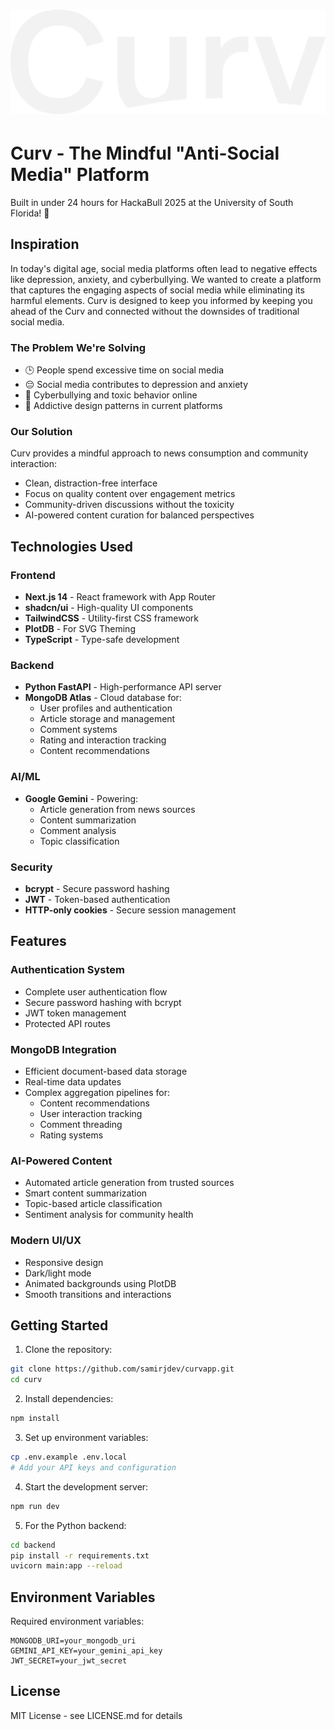 # <img src="/public/curv_text.png" alt="Curv Logo" width="800" />

# Curv - The Mindful "Anti-Social Media" Platform

Built in under 24 hours for HackaBull 2025 at the University of South Florida! 🚀

## Inspiration

In today's digital age, social media platforms often lead to negative effects like depression, anxiety, and cyberbullying. We wanted to create a platform that captures the engaging aspects of social media while eliminating its harmful elements. Curv is designed to keep you informed by keeping you ahead of the Curv and connected without the downsides of traditional social media.

### The Problem We're Solving
- 🕒 People spend excessive time on social media
- 😔 Social media contributes to depression and anxiety
- 🎯 Cyberbullying and toxic behavior online
- 📱 Addictive design patterns in current platforms

### Our Solution
Curv provides a mindful approach to news consumption and community interaction:
- Clean, distraction-free interface
- Focus on quality content over engagement metrics
- Community-driven discussions without the toxicity
- AI-powered content curation for balanced perspectives

## Technologies Used

### Frontend
- **Next.js 14** - React framework with App Router
- **shadcn/ui** - High-quality UI components
- **TailwindCSS** - Utility-first CSS framework
- **PlotDB** - For SVG Theming
- **TypeScript** - Type-safe development

### Backend
- **Python FastAPI** - High-performance API server
- **MongoDB Atlas** - Cloud database for:
  - User profiles and authentication
  - Article storage and management
  - Comment systems
  - Rating and interaction tracking
  - Content recommendations

### AI/ML
- **Google Gemini** - Powering:
  - Article generation from news sources
  - Content summarization
  - Comment analysis
  - Topic classification

### Security
- **bcrypt** - Secure password hashing
- **JWT** - Token-based authentication
- **HTTP-only cookies** - Secure session management

## Features

### Authentication System
- Complete user authentication flow
- Secure password hashing with bcrypt
- JWT token management
- Protected API routes

### MongoDB Integration
- Efficient document-based data storage
- Real-time data updates
- Complex aggregation pipelines for:
  - Content recommendations
  - User interaction tracking
  - Comment threading
  - Rating systems

### AI-Powered Content
- Automated article generation from trusted sources
- Smart content summarization
- Topic-based article classification
- Sentiment analysis for community health

### Modern UI/UX
- Responsive design
- Dark/light mode
- Animated backgrounds using PlotDB
- Smooth transitions and interactions

## Getting Started

1. Clone the repository:
```bash
git clone https://github.com/samirjdev/curvapp.git
cd curv
```

2. Install dependencies:
```bash
npm install
```

3. Set up environment variables:
```bash
cp .env.example .env.local
# Add your API keys and configuration
```

4. Start the development server:
```bash
npm run dev
```

5. For the Python backend:
```bash
cd backend
pip install -r requirements.txt
uvicorn main:app --reload
```

## Environment Variables

Required environment variables:
```
MONGODB_URI=your_mongodb_uri
GEMINI_API_KEY=your_gemini_api_key
JWT_SECRET=your_jwt_secret
```

## License

MIT License - see LICENSE.md for details
